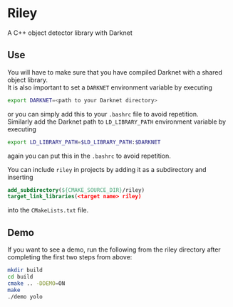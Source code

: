 # Riley
A C++ object detector library with Darknet

## Use
You will have to make sure that you have compiled Darknet with a shared object library.  
It is also important to set a `DARKNET` environment variable by executing
```bash
export DARKNET=<path to your Darknet directory>
```
or you can simply add this to your `.bashrc` file to avoid repetition.  
Similarly add the Darknet path to `LD_LIBRARY_PATH` environment variable by executing
```bash
export LD_LIBRARY_PATH=$LD_LIBRARY_PATH:$DARKNET
```
again you can put this in the `.bashrc` to avoid repetition.  

You can include `riley` in projects by adding it as a subdirectory and inserting
```cmake
add_subdirectory(${CMAKE_SOURCE_DIR}/riley)
target_link_libraries(<target name> riley)
```
into the `CMakeLists.txt` file.

## Demo
If you want to see a demo, run the following from the riley directory after completing the first two steps from above:
```bash
mkdir build
cd build 
cmake .. -DDEMO=ON
make
./demo yolo
```
